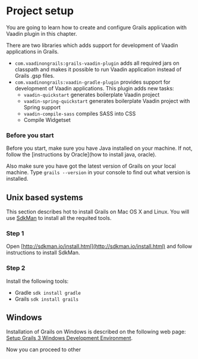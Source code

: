 # Project setup

You are going to learn how to create and configure Grails application with Vaadin plugin in this chapter.

There are two libraries which adds support for development of Vaadin applications in Grails. 

 - ```com.vaadinongrails:grails-vaadin-plugin``` adds all required jars on classpath and makes it possible to run Vaadin application instead of Grails .gsp files.
 - ```com.vaadinongrails:vaadin-gradle-plugin``` provides support for development of Vaadin applications. This plugin adds new tasks:
   -  ```vaadin-quickstart``` generates boilerplate Vaadin project
   -  ```vaadin-spring-quickstart``` generates boilerplate Vaadin project with Spring support
   -  ```vaadin-compile-sass``` compiles SASS into CSS
   -  Compile Widgetset

### Before you start

Before you start, make sure you have Java installed on your machine. If not, follow the [instructions by Oracle](how to install java, oracle).

Also make sure you have got the latest version of Grails on your local machine. Type `grails --version` in your console to find out what version is installed.

## Unix based systems

This section describes hot to install Grails on Mac OS X and Linux. You will use [SdkMan](http://sdkman.io/usage.html) to install all the requited tools. 

### Step 1

Open [http://sdkman.io/install.html](http://sdkman.io/install.html) and follow instructions to install SdkMan. 

### Step 2

Install the following tools: 
 - Gradle ```sdk install gradle```
 - Grails ```sdk install grails```


## Windows

Installation of Grails on Windows is described on the following web page: [Setup Grails 3 Windows Development Environment](http://grails.asia/grails-3-tutorial-setup-your-windows-development-environment).

Now you can proceed to other